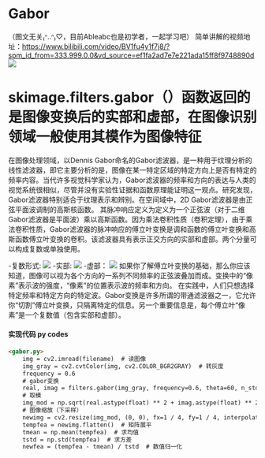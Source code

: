 # Gabor
（图文无关₍ᐢ..ᐢ₎♡，目前Ableabc也是初学者，一起学习吧）
简单讲解的视频地址：https://www.bilibili.com/video/BV1fu4y1f7j8/?spm_id_from=333.999.0.0&vd_source=ef1fa2ad7e7e221ada15ff8f9748890d
![](https://hi77-overseas.mangafuna.xyz/recommend/2023/05/16848540321146.png)
# skimage.filters.gabor（）函数返回的是图像变换后的实部和虚部，在图像识别领域一般使用其模作为图像特征
在图像处理领域，以Dennis Gabor命名的Gabor滤波器，是一种用于纹理分析的线性滤波器，即它主要分析的是，图像在某一特定区域的特定方向上是否有特定的频率内容。当代许多视觉科学家认为，Gabor滤波器的频率和方向的表达与人类的视觉系统很相似，尽管并没有实验性证据和函数原理能证明这一观点。研究发现，Gabor滤波器特别适合于纹理表示和辨别。在空间域中，2D Gabor滤波器是由正弦平面波调制的高斯核函数。
其脉冲响应定义为定义为一个正弦波（对于二维Gabor滤波器是平面波）乘以高斯函数。因为乘法卷积性质（卷积定理），由于乘法卷积性质，Gabor滤波器的脉冲响应的傅立叶变换是调和函数的傅立叶变换和高斯函数傅立叶变换的卷积。该滤波器具有表示正交方向的实部和虚部。两个分量可以构成复数或单独使用。

-复数形式:
![](https://pic2.zhimg.com/v2-870f94917f38b7b1293012d51dec2739_r.jpg)
-实部:
![](https://pic4.zhimg.com/80/v2-c0ed55e677e8de2c989d25a5be3e8c6f_720w.webp)
-虚部：
![](https://pic3.zhimg.com/80/v2-8f7f71ad4fb10d20426754c6f91ee5de_720w.webp)
如果你了解傅立叶变换的基础，那么你应该知道，图像可以视为各个方向的一系列不同频率的正弦波叠加而成。变换中的“像素”表示波的强度，“像素”的位置表示波的频率和方向。 在实践中，人们只想选择特定频率和特定方向的特定波。Gabor变换是许多所谓的带通滤波器之一，它允许你“切割”傅立叶变换，只隔离特定的信息。另一个重要信息是，每个傅立叶“像素”是一个复数值（包含实部和虚部）。
#### 实现代码 py codes

```html
<gabor.py>
    img = cv2.imread(filename)  # 读图像
    img_gray = cv2.cvtColor(img, cv2.COLOR_BGR2GRAY)  # 转灰度
    frequency = 0.6
    # gabor变换
    real, imag = filters.gabor(img_gray, frequency=0.6, theta=60, n_stds=5)
    # 取模
    img_mod = np.sqrt(real.astype(float) ** 2 + imag.astype(float) ** 2)
    # 图像缩放（下采样）
    newimg = cv2.resize(img_mod, (0, 0), fx=1 / 4, fy=1 / 4, interpolation=cv2.INTER_AREA)
    tempfea = newimg.flatten()  # 矩阵展平
    tmean = np.mean(tempfea)  # 求均值
    tstd = np.std(tempfea)  # 求方差
    newfea = (tempfea - tmean) / tstd  # 数值归一化
```
